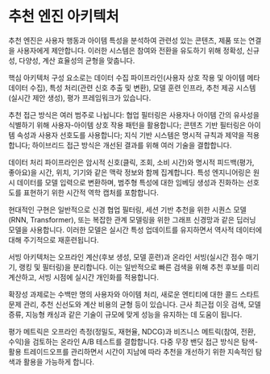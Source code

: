 # 추천 엔진 아키텍처

추천 엔진은 사용자 행동과 아이템 특성을 분석하여 관련성 있는 콘텐츠, 제품 또는 연결을 사용자에게 제안합니다. 이러한 시스템은 참여와 전환을 유도하기 위해 정확성, 신규성, 다양성, 계산 효율성의 균형을 맞춥니다.

핵심 아키텍처 구성 요소로는 데이터 수집 파이프라인(사용자 상호 작용 및 아이템 메타데이터 수집), 특성 처리(관련 신호 추출 및 변환), 모델 훈련 인프라, 추천 제공 시스템(실시간 제안 생성), 평가 프레임워크가 있습니다.

추천 접근 방식은 여러 범주로 나뉩니다: 협업 필터링은 사용자나 아이템 간의 유사성을 식별하기 위해 사용자-아이템 상호 작용 패턴을 활용합니다; 콘텐츠 기반 필터링은 아이템 속성과 사용자 선호도를 사용합니다; 지식 기반 시스템은 명시적 규칙과 제약을 적용합니다; 하이브리드 접근 방식은 개선된 결과를 위해 여러 기술을 결합합니다.

데이터 처리 파이프라인은 암시적 신호(클릭, 조회, 소비 시간)와 명시적 피드백(평가, 좋아요)을 시간, 위치, 기기와 같은 맥락 정보와 함께 집계합니다. 특성 엔지니어링은 원시 데이터를 모델 입력으로 변환하며, 범주형 특성에 대한 임베딩 생성과 진화하는 선호도를 표현하기 위한 시간적 역학 캡처를 포함합니다.

현대적인 구현은 일반적으로 신경 협업 필터링, 세션 기반 추천을 위한 시퀀스 모델(RNN, Transformer), 또는 복잡한 관계 모델링을 위한 그래프 신경망과 같은 딥러닝 모델을 사용합니다. 이러한 모델은 실시간 특성 업데이트를 유지하면서 역사적 데이터에 대해 주기적으로 재훈련됩니다.

서빙 아키텍처는 오프라인 계산(후보 생성, 모델 훈련)과 온라인 서빙(실시간 점수 매기기, 랭킹 및 필터링)을 분리합니다. 이는 일반적으로 빠른 검색을 위해 추천 후보를 미리 계산하고, 서빙 시점에 실시간 개인화를 적용합니다.

확장성 과제로는 수백만 명의 사용자와 아이템 처리, 새로운 엔티티에 대한 콜드 스타트 문제 관리, 추천 신선도와 계산 비용의 균형 등이 있습니다. 근사 최근접 이웃 검색, 모델 증류, 지능형 캐싱과 같은 기술이 규모에 맞게 성능을 유지하는 데 도움이 됩니다.

평가 메트릭은 오프라인 측정(정밀도, 재현율, NDCG)과 비즈니스 메트릭(참여, 전환, 수익)을 검토하는 온라인 A/B 테스트를 결합합니다. 다중 무장 밴딧 접근 방식은 탐색-활용 트레이드오프를 관리하면서 시간이 지남에 따라 추천을 개선하기 위한 지속적인 탐색과 활용을 가능하게 합니다.